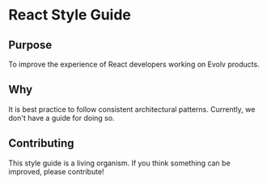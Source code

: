 # React Style Guide

## Purpose

To improve the experience of React developers working on Evolv products.

## Why

It is best practice to follow consistent architectural patterns. Currently, we
don't have a guide for doing so.

## Contributing

This style guide is a living organism. If you think something can be improved,
please contribute!
